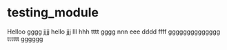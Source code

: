 # testing_module
Helloo
gggg
jjjj
hello
jjj
lll
hhh
tttt
gggg
nnn
eee
dddd
ffff
gggggggggggggg
tttttt
gggggg
